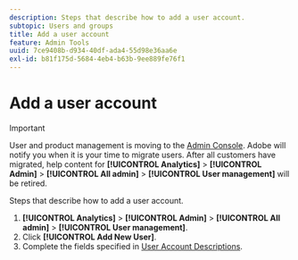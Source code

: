 ```yaml
---
description: Steps that describe how to add a user account.
subtopic: Users and groups
title: Add a user account
feature: Admin Tools
uuid: 7ce9408b-d934-40df-ada4-55d98e36aa6e
exl-id: b81f175d-5684-4eb4-b63b-9ee889fe76f1
---
```

# Add a user account

>[!IMPORTANT]
>
>User and product management is moving to the [Admin Console](https://helpx.adobe.com/enterprise/using/admin-console.html). Adobe will notify you when it is your time to migrate users. After all customers have migrated, help content for **[!UICONTROL Analytics]** > **[!UICONTROL Admin]** > **[!UICONTROL All admin]** > **[!UICONTROL User management]** will be retired.

Steps that describe how to add a user account.

1. **[!UICONTROL Analytics]** > **[!UICONTROL Admin]** > **[!UICONTROL All admin]** > **[!UICONTROL User management]**.
1. Click **[!UICONTROL Add New User]**.
1. Complete the fields specified in [User Account Descriptions](/help/admin/user-management2/c-user-management/users.md#section_14A7E169514A42A88E06387CC7C2E9AD).
